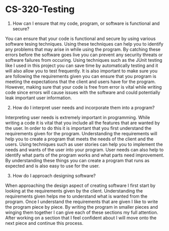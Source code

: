 # CS-320-Testing
1. How can I ensure that my code, program, or software is functional and secure?

You can ensure that your code is functional and secure by using various software tesing techniques. Using these techniques can help you to identify any problems that may arise in while using the program. By catching these errors before the software goes live you can prevent any security threats or software failures from occuring. Using techniques such as the JUnit testing like I used in this project you can save time by automatically testing and it will also allow you to test frequently. It is also important to make sure you are following the requirements given you can ensure that you program is meeting the expectations that the client and users have for the program. However, making sure that your code is free from error is vital while writing code since errors will cause issues with the software and could potentially leak important user information. 
   
2. How do I interpret user needs and incorporate them into a program?

Interpreting user needs is extremely important in programming. While writing a code it is vital that you include all the features that are wanted by the user. In order to do this it is important that you first understand the requirements given for the program. Understanding the requirements will help you to create a program that meets the needs of the client and the users. Using techniques such as user stories can help you to implement the needs and wants of the user into your program. User needs can also help to identify what parts of the program works and what parts need improvement. By understanding these things you can create a program that runs as expected and is also easy to use for the user. 
   
3. How do I approach designing software?

When approaching the design aspect of creating software I first start by looking at the requirements given by the client. Understanding the requirements given helps me to understand what is wanted from the program. Once I understand the requirements that are given I like to write the program piece by piece. By writing the program in smaller pieces and winging them together I can give each of these sections my full attention. After working on a section that I feel confident about I will move onto the next piece and continue this process. 
